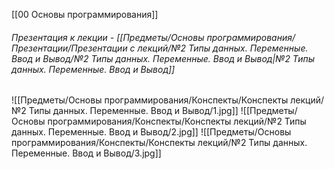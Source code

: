 [[00 Основы программирования]]

###### Презентация к лекции - [[Предметы/Основы программирования/Презентации/Презентации с лекций/№2 Типы данных. Переменные. Ввод и Вывод/№2 Типы данных. Переменные. Ввод и Вывод|№2 Типы данных. Переменные. Ввод и Вывод]]

![[Предметы/Основы программирования/Конспекты/Конспекты лекций/№2 Типы данных. Переменные. Ввод и Вывод/1.jpg]]
![[Предметы/Основы программирования/Конспекты/Конспекты лекций/№2 Типы данных. Переменные. Ввод и Вывод/2.jpg]]
![[Предметы/Основы программирования/Конспекты/Конспекты лекций/№2 Типы данных. Переменные. Ввод и Вывод/3.jpg]]